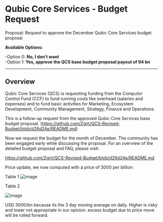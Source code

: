 # Qubic Core Services - Budget Request


Proposal: Request to approve the December Qubic Core Services budget proposal

**Available Options:**<br>


-Option 0: **No, I don’t want**<br>
-Option 1: **Yes, approve the QCS base budget proposal payout of 94 bn**<br>

------------------------------------------------------------------------------------

Overview
-----------------------------------------------
Qubic Core Services (QCS) is requesting funding from the Computor Control Fund (CCF) to fund running costs like overhead (salaries and expenses) and to fund basic activities for Marketing, Ecosystem Development, Community Management, Strategy, Finance and Operations.

This is a follow-up request from the approved Qubic Core Services base budget proposal. (https://github.com/Zgirt/QCS-Revised-Budget/blob/d26d24e/README.md)


Now we request the budget for the month of December.
The community has been engaged early while discussing the proposal. For an overview of the detailed budget proposal and FAQ, please visit:

https://github.com/Zgirt/QCS-Revised-Budget/blob/d26d24e/README.md 

Price update, we now computed with a price of 3000 per billion:

Table 1
![image](https://github.com/user-attachments/assets/5d668e7b-df6c-4fc0-a27e-bf168afa1a39)


Table 2

![image](https://github.com/user-attachments/assets/8ea68fea-9992-448f-a23f-e79f6be10714)

USD 3000/bn because its the 3 day moving average on daily. Higher is risky and lower not appropriate in our opinion. excess budget due to price move will be rolled forward.



